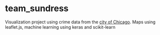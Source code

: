 # team_sundress

Visualization project using crime data from the <a href='https://data.cityofchicago.org/Public-Safety/Crimes-2001-to-present/ijzp-q8t2'>city of Chicago</a>. Maps using leaflet.js, machine learning using keras and scikit-learn
